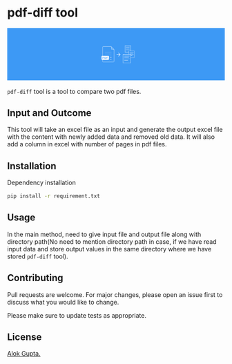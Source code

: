 # pdf-diff tool

![Logo](pdf-to-text.png)
 
`pdf-diff` tool is a tool to compare two pdf files. 

## Input and Outcome

This tool will take an excel file as an input and generate the output excel
 file with the content with newly added data and removed old data. It will
  also add a column in excel with number of pages in pdf files. 

## Installation

Dependency installation

```bash
pip install -r requirement.txt
```

## Usage

In the main method, need to give input file and output file along with
 directory path(No need to mention directory path in case, if we have read
  input data and store output values in the same directory where we have
   stored `pdf-diff` tool).
## Contributing

Pull requests are welcome. For major changes, please open an issue first to discuss what you would like to change.

Please make sure to update tests as appropriate.

## License

[Alok Gupta.](https://alokgupta.hpage.com)
